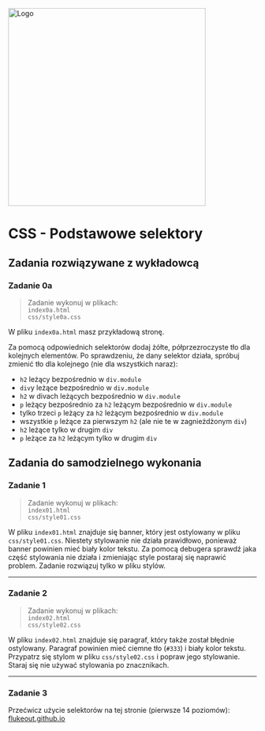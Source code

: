 <img alt="Logo" src="http://coderslab.pl/img/coderslab-logo.png" width="400">

# CSS - Podstawowe selektory


## Zadania rozwiązywane z wykładowcą

### Zadanie 0a

> Zadanie wykonuj w plikach:  
> `index0a.html`  
> `css/style0a.css` 

W pliku `index0a.html` masz przykładową stronę.

Za pomocą odpowiednich selektorów dodaj żółte, półprzezroczyste tło dla kolejnych elementów. Po sprawdzeniu, że dany selektor działa, spróbuj zmienić tło dla kolejnego (nie dla wszystkich naraz):

- `h2` leżący bezpośrednio w `div.module`
- `div`y leżące bezpośrednio w `div.module`
- `h2` w divach leżących bezpośrednio w `div.module`
- `p` leżący bezpośrednio za `h2` leżącym bezpośrednio w `div.module`
- tylko trzeci `p` leżący za `h2` leżącym bezpośrednio w `div.module`
- wszystkie `p` leżące za pierwszym `h2` (ale nie te w zagnieżdżonym `div`)
- `h2` leżące tylko w drugim `div`
- `p` leżące za `h2` leżącym tylko w drugim `div`



## Zadania do samodzielnego wykonania

### Zadanie 1

> Zadanie wykonuj w plikach:  
> `index01.html`  
> `css/style01.css` 

W pliku `index01.html` znajduje się banner, który jest ostylowany w pliku `css/style01.css`. Niestety stylowanie nie działa prawidłowo, ponieważ banner powinien mieć biały kolor tekstu. Za pomocą debugera sprawdź jaka część stylowania nie działa i zmieniając style postaraj się naprawić problem. Zadanie rozwiązuj tylko w pliku stylów.

---

### Zadanie 2

> Zadanie wykonuj w plikach:  
> `index02.html`  
> `css/style02.css` 

W pliku `index02.html` znajduje się paragraf, który także został błędnie ostylowany. Paragraf powinien mieć ciemne tło (`#333`) i biały kolor tekstu.
Przypatrz się stylom w pliku `css/style02.css` i popraw jego stylowanie. Staraj się nie używać stylowania po znacznikach.

---

### Zadanie 3
Przećwicz użycie selektorów na tej stronie (pierwsze 14 poziomów):
[flukeout.github.io](http://flukeout.github.io/)
